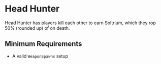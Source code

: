 # Head Hunter

Head Hunter has players kill each other to earn Soltrium, which they rop 50% (rounded up) of on death.

## Minimum Requirements
- A valid `WeaponSpawns` setup